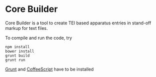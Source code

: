 Core Builder
=============

Core Builder is a tool to create TEI based apparatus entries in stand-off markup for text files.

To compile and run the code, try

```shell
npm install
bower install
grunt build 
grunt run
```

[Grunt](http://gruntjs.com/) and [CoffeeScript](http://coffeescript.org/) have to be installed
